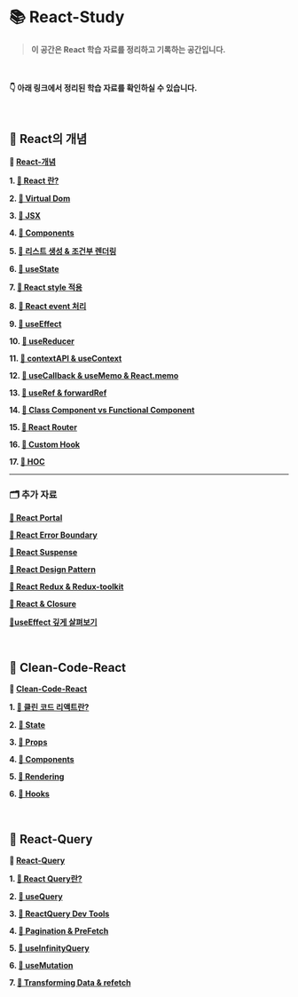 # 📚 React-Study

> #### 이 공간은 React 학습 자료를 정리하고 기록하는 공간입니다.

<br>

**👇 아래 링크에서 정리된 학습 자료를 확인하실 수 있습니다.**

<br>

## 📝 React의 개념

**🔗 [React-개념](https://spotted-operation-dcc.notion.site/d4c2daa63e624731adf9d7ec754f6f43?pvs=4)**

**1. [📘 React 란?](https://spotted-operation-dcc.notion.site/1-React-630dfc6031fb45b1a57e5aed05f778ed?pvs=4)**

**2. [📘 Virtual Dom](https://spotted-operation-dcc.notion.site/2-Virtual-Dom-57816381c3dd472b868eccef570634b2)**

**3. [📘 JSX](https://spotted-operation-dcc.notion.site/3-JSX-e8fe717f4baf457eaa4e2f9ce38dda65?pvs=4)**

**4. [📘 Components](https://spotted-operation-dcc.notion.site/4-6df51df87c56467d83f2e7cbebd9e94e?pvs=4)**

**5. [📘 리스트 생성 & 조건부 렌더링](https://spotted-operation-dcc.notion.site/5-9226b546bd9a418eb74e970fe59b5be5?pvs=4)**

**6. [📘 useState](https://spotted-operation-dcc.notion.site/6-useState-6acfddd6e34f47ec92936c0e87c52ae7?pvs=4)**

**7. [📘 React style 적용](https://spotted-operation-dcc.notion.site/7-React-8a2c01df158a4dbd9d3ee29bf6425a53?pvs=4)**

**8. [📘 React event 처리](https://spotted-operation-dcc.notion.site/8-React-d4c57818797a4eebb6b7264a86d8a019?pvs=4)**

**9. [📘 useEffect](https://spotted-operation-dcc.notion.site/9-useEffect-3893d0fd9c8148e88ad2bf53decf9a34?pvs=4)**

**10. [📘 useReducer](https://spotted-operation-dcc.notion.site/10-useReducer-21bcbd8e81514ff683368803de54fc6a?pvs=4)**

**11. [📘 contextAPI & useContext](https://spotted-operation-dcc.notion.site/11-contextAPI-useContext-4f85c001a7154d74b04765d4f2b93cff?pvs=4)**

**12. [📘 useCallback & useMemo & React.memo](https://spotted-operation-dcc.notion.site/12-useCallback-useMemo-React-memo-5184c6dbdbc7452fa39c48c31ee47808?pvs=4)**

**13. [📘 useRef & forwardRef](https://spotted-operation-dcc.notion.site/13-useRef-forwardRef-cdf21a1afc664251a9d53d52b473f880?pvs=4)**

**14. [📘 Class Component vs Functional Component](https://spotted-operation-dcc.notion.site/14-Class-Component-vs-Functional-Component-b58a9903e30148dc801af1b68ad0269f?pvs=4)**

**15. [📘 React Router](https://spotted-operation-dcc.notion.site/15-React-Router-ad69d5ae951d4b10830ebc46c60455f5?pvs=4)**

**16. [📘 Custom Hook](https://spotted-operation-dcc.notion.site/16-Custom-Hook-a9a679c6ead344a0a4835e02565cf0d0?pvs=4)**

**17. [📘 HOC](https://spotted-operation-dcc.notion.site/17-HOC-High-Order-Component-56a95c5fc88e4679949cb89d51ef51ef?pvs=4)**

---

### 🗂 추가 자료

**[📘 React Portal](https://spotted-operation-dcc.notion.site/React-Portal-290d62f54a974da3b0879e83811bf879?pvs=4)**

**[📘 React Error Boundary](https://spotted-operation-dcc.notion.site/React-Error-Boundary-4036401817e5412489ac42459741578c?pvs=4)**

**[📘 React Suspense](https://spotted-operation-dcc.notion.site/React-Suspense-1bafedc4bd8d434f957fafddca48ff36?pvs=4)**

**[📘 React Design Pattern](https://spotted-operation-dcc.notion.site/React-Design-Pattern-1c8c91eb4a6843c4ab0f26e657c330f6?pvs=4)**

**[📘 React Redux & Redux-toolkit](https://spotted-operation-dcc.notion.site/React-Redux-Redux-toolkit-40ec0d72469f4d6487e369ea06b82df3?pvs=4)**

**[📘 React & Closure](https://spotted-operation-dcc.notion.site/React-Closure-a984a9d0606b4802b8ef2da48bbaec95?pvs=74)**

**[📘useEffect 깊게 살펴보기](https://spotted-operation-dcc.notion.site/useEffect-342db03cbf944f73959d90a48f59bdbf?pvs=74)**

<br/>

##  🧹 Clean-Code-React

**🔗 [Clean-Code-React](https://spotted-operation-dcc.notion.site/2f2ce40a4ecc4971b8fc697eb2d091c7?pvs=4)**

**1. [📘 클린 코드 리액트란?](https://spotted-operation-dcc.notion.site/1-c1dae15cc77446bcb23531eec06ad39b?pvs=4)**

**2. [📘 State](https://spotted-operation-dcc.notion.site/2-State-23cb47ac7973418a9a398e2bad1fc70e?pvs=4)**

**3. [📘 Props](https://spotted-operation-dcc.notion.site/3-Props-4823288cea9843628a9e3acbde6fc245?pvs=4)**

**4. [📘 Components](https://spotted-operation-dcc.notion.site/4-Components-a689da4c62604b32b247f5ac0ef02356?pvs=4)**

**5. [📘 Rendering](https://spotted-operation-dcc.notion.site/5-Rendering-85ed8ece75464e94b7d975d1ff5ace56?pvs=4)**

**6. [📘 Hooks](https://spotted-operation-dcc.notion.site/6-Hooks-fcbbbae4afde4cc791c300a57619f4d9?pvs=4)**

<br/>

## 🎈 React-Query

**🔗 [React-Query](https://spotted-operation-dcc.notion.site/React-Query-e68df6806eae44058593ddcb2d03a490?pvs=4)**

**1. [📕 React Query란?](https://spotted-operation-dcc.notion.site/1-React-Query-72cd65e902f2495c8ce92a155da67fc1?pvs=4)**

**2. [📕 useQuery](https://spotted-operation-dcc.notion.site/2-useQuery-1a67ca4c286246f8869dfa3c4319b5c2?pvs=4)**

**3. [📕 ReactQuery Dev Tools](https://spotted-operation-dcc.notion.site/3-React-Query-Dev-Tools-03c3a5ddea694f9096c15b0f3b4d61c6?pvs=4)**

**4. [📕 Pagination & PreFetch](https://spotted-operation-dcc.notion.site/4-Pagination-preFetch-8f9207fc84534d4f8f3474ba4c72164f?pvs=4)**

**5. [📕 useInfinityQuery](https://spotted-operation-dcc.notion.site/5-useInfiniteQuery-b96fc3955c6b44ddb4e769fcbaa2cf4a?pvs=4)**

**6. [📕 useMutation](https://spotted-operation-dcc.notion.site/6-useMutation-d0bc559320ee4e6791c362859080c4cc?pvs=4)**

**7. [📕 Transforming Data & refetch](https://spotted-operation-dcc.notion.site/7-Tramsforming-Data-Refetch-2b14a90474464cc68552467bb3786c02?pvs=4)**
